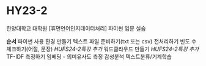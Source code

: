 # HY23-2
한양대학교 대학원 [휴먼언어인지데이터처리]
파이썬 입문 실습

**순서**
파이썬 사용 환경 만들기
텍스트 파일 준비하기(txt 또는 csv)
전처리하기
빈도 수 체크하기(어절, 문장) *HUFS24-2특강 추가*
워드클라우드 만들기 *HUFS24-2특강 추가*
TF-IDF 측정하기
임베딩 - 의미유사도 측정
감성분석
텍스트분류/기계학습
